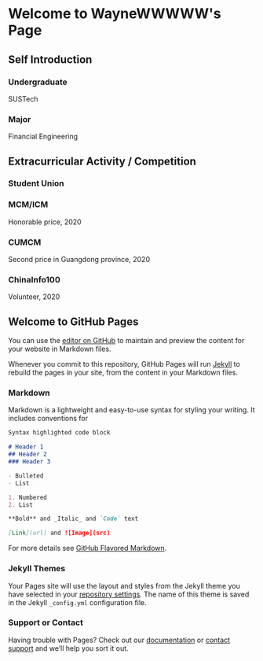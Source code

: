 # Welcome to WayneWWWWW's Page

## Self Introduction
### Undergraduate
  SUSTech
### Major
  Financial Engineering

## Extracurricular Activity / Competition
### Student Union
### MCM/ICM
  Honorable price, 2020

### CUMCM
  Second price in Guangdong province, 2020
### ChinaInfo100
  Volunteer, 2020



## Welcome to GitHub Pages

You can use the [editor on GitHub](https://github.com/WayneWWWWW/WayneWWWWW.github.io/edit/main/README.md) to maintain and preview the content for your website in Markdown files.

Whenever you commit to this repository, GitHub Pages will run [Jekyll](https://jekyllrb.com/) to rebuild the pages in your site, from the content in your Markdown files.

### Markdown

Markdown is a lightweight and easy-to-use syntax for styling your writing. It includes conventions for

```markdown
Syntax highlighted code block

# Header 1
## Header 2
### Header 3

- Bulleted
- List

1. Numbered
2. List

**Bold** and _Italic_ and `Code` text

[Link](url) and ![Image](src)
```

For more details see [GitHub Flavored Markdown](https://guides.github.com/features/mastering-markdown/).

### Jekyll Themes

Your Pages site will use the layout and styles from the Jekyll theme you have selected in your [repository settings](https://github.com/WayneWWWWW/WayneWWWWW.github.io/settings/pages). The name of this theme is saved in the Jekyll `_config.yml` configuration file.

### Support or Contact

Having trouble with Pages? Check out our [documentation](https://docs.github.com/categories/github-pages-basics/) or [contact support](https://support.github.com/contact) and we’ll help you sort it out.
